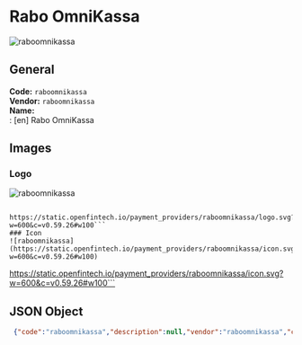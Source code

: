 # Rabo OmniKassa 
![raboomnikassa](https://static.openfintech.io/payment_providers/raboomnikassa/logo.svg?w=600&c=v0.59.26#w100)  
## General 
**Code:** `raboomnikassa`  
**Vendor:** `raboomnikassa`  
**Name:**  
:	[en] Rabo OmniKassa  
## Images 
### Logo 
![raboomnikassa](https://static.openfintech.io/payment_providers/raboomnikassa/logo.svg?w=600&c=v0.59.26#w100)  
```
 https://static.openfintech.io/payment_providers/raboomnikassa/logo.svg?w=600&c=v0.59.26#w100```  
### Icon 
![raboomnikassa](https://static.openfintech.io/payment_providers/raboomnikassa/icon.svg?w=600&c=v0.59.26#w100)  
```
 https://static.openfintech.io/payment_providers/raboomnikassa/icon.svg?w=600&c=v0.59.26#w100```  
## JSON Object 
```json
 {"code":"raboomnikassa","description":null,"vendor":"raboomnikassa","categories":null,"countries":null,"payment_method":null,"payout_method":null,"metadata":{"about_payments_code":"raboomnikassa"},"name":{"en":"Rabo OmniKassa"}}```  
